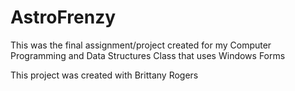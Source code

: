 # AstroFrenzy

This was the final assignment/project created for my Computer Programming and Data Structures Class that uses Windows Forms

This project was created with Brittany Rogers
